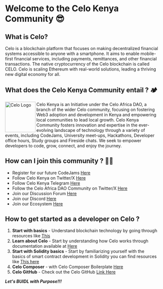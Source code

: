 # Welcome to the Celo Kenya Community :sunglasses:

## What is Celo?

Celo is a blockchain platform that focuses on making decentralized financial systems accessible to anyone with a smartphone. It aims to enable mobile-first financial services, including payments, remittances, and other financial transactions. The native cryptocurrency of the Celo blockchain is called CELO. Celo is scaling Ethereum with real-world solutions, leading a thriving new digital economy for all.

## What does the Celo Kenya Community entail ? 🏕

 <img align="left" width="100" height="100" alt="Celo Logo" src="https://avatars.githubusercontent.com/u/109409532?s=400&u=e246906b220f7e7a3a3bc3dc5f62fd6d30392000&v=4">

Celo Kenya is an Initiative under the Celo Africa DAO, a branch of the wider Celo community, focusing on fostering Web3 adoption and development in Kenya and empowering local communities to lead local growth.
Celo Kenya Community fosters innovation and expertise in the ever-evolving landscape of technology through a variety of events, including CodeJams, University meet-ups, Hackathons, Developer office hours, Study groups and Fireside chats.
We seek to empower developers to code, grow, connect, and enjoy the journey.

## How can I join this community ? 🚀🔥

- Register for our future CodeJams [Here](https://lu.ma/s3qzobux)
- Follow Celo Kenya on Twitter/X [Here](https://twitter.com/CeloKenya)
- Follow Celo Kenya Telegram [Here](https://t.me/celokenyadevelopers)
- Follow the Celo Africa DAO Community on Twitter/X  [Here](https://twitter.com/CeloAfricaDao)
- Join our Discussion Forum  [Here](https://forum.celo.org/)
- Join our Discord [Here](https://discord.com/invite/celo)
- Join our Ecosystem [Here](https://docs.celo.org/community/grant-playbook)

## How to get started as a developer on Celo ?

1. **Start with basics** - Understand blockchain technology by going through resources like [This](https://docs.soliditylang.org/en/v0.8.24/)
2. **Learn about Celo** - Start by understanding how Celo works through documentation available at [Here](https://docs.celo.org/)
3. **Start with Solidity basics** - Start by familiarizing yourself with the  basics of smart contract development in Solidity you can find resources like [This here](https://solidity-by-example.org/)
4. **Celo Composer** - with Celo Composer Boilerplate [Here](https://github.com/celo-org/celo-composer)
5. **Celo GitHub** - Check out the Celo GitHub [Link Here](https://github.com/celo-org)

_**Let's BUIDL with Purpose!!!**_
